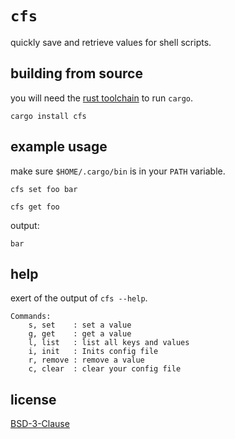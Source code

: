 # `cfs`

quickly save and retrieve values for shell scripts.

## building from source

you will need the [rust toolchain](https://rustup.rs) to run `cargo`.

```shell
cargo install cfs
```

## example usage

make sure `$HOME/.cargo/bin` is in your `PATH` variable.

```shell
cfs set foo bar
```

```shell
cfs get foo
```

output:

```
bar
```

## help

exert of the output of `cfs --help`.

```
Commands:
	s, set    : set a value
	g, get    : get a value
	l, list   : list all keys and values
	i, init   : Inits config file
	r, remove : remove a value
	c, clear  : clear your config file
```

## license

[BSD-3-Clause](LICENSE)